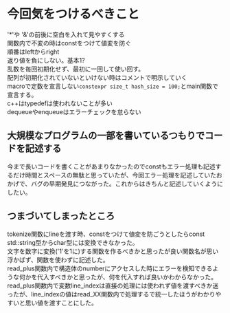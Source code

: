 # 今回気をつけるべきこと
'*'や '&'の前後に空白を入れて見やすくする  
関数内で不変の時はconstをつけて値変を防ぐ  
順番はleftからright  
返り値を負にしない。基本1?  
乱数を毎回初期化せず、最初に一回して使い回す。  
配列が初期化されていないといけない時はコメントで明示していく  
macroで定数を宣言しない`constexpr size_t hash_size = 100;`とmain関数で宣言する。  
c++はtypedefは使われないことが多い  
dequeueやenqueueはエラーチェックを怠らない  
## 大規模なプログラムの一部を書いているつもりでコードを記述する  
今まで長いコードを書くことがあまりなかったのでconstもエラー処理も記述するだけ時間とスペースの無駄と思っていたが、今回エラー処理を記述していたおかげで、バグの早期発見につながった。これからはきちんと記述していくようにしたい。
## つまづいてしまったところ  
tokenize関数にlineを渡す時、constをつけて値変を防ごうとしたらconst std::string型からchar型には変換できなかった。  
文字を数字に変換('1'を1に)する関数を作るべきかと思ったが良い関数名が思い浮かばず、関数を使わずに記述した。  
read_plus関数内で構造体のnumberにアクセスした時にエラーを検知できるような何かを代入すべきかと思ったが、何を代入すれば良いかわからなかった。    
read_plus関数内で変数line_indexは直接の処理には使われず値を渡すべきか迷ったが、line_indexの値はread_XX関数内で処理するで統一したほうがわかりやすいと思い値を渡すことにした。
